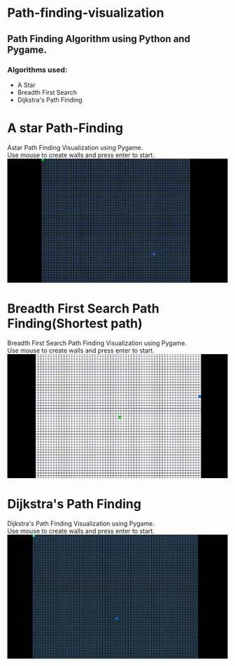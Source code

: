 # Path-finding-visualization

## Path Finding Algorithm using Python and Pygame.
### Algorithms used:
- A Star
- Breadth First Search
- Dijkstra's Path Finding

# A star Path-Finding
Astar Path Finding Visualization using Pygame.<br>
Use mouse to create walls and press enter to start.<br>
![A*](https://github.com/naschwin/path-finding-visualization/blob/master/Images/Astar.gif)
<br>
# Breadth First Search Path Finding(Shortest path)
Breadth First Search Path Finding Visualization using Pygame.<br>
Use mouse to create walls and press enter to start.<br>
![BFS*](https://github.com/naschwin/path-finding-visualization/blob/master/Images/BFS.gif)
<br>
# Dijkstra's Path Finding
Dijkstra's Path Finding Visualization using Pygame.<br>
Use mouse to create walls and press enter to start.<br>
![Dijkstra*](https://github.com/naschwin/path-finding-visualization/blob/master/Images/Djikstra.gif)
